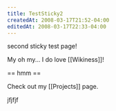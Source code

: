 ```yaml
---
title: TestSticky2
createdAt: 2008-03-17T21:52-04:00
editedAt: 2008-03-17T22:33-04:00
---
```


second sticky test page!

My oh my... I do love [[Wikiness]]!


== hmm ==

Check out my [[Projects]] page.


jfjfjf

